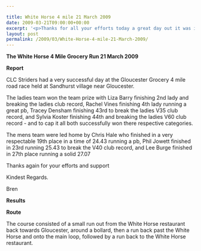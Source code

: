 ```yaml
---

title: White Horse 4 mile 21 March 2009
date: 2009-03-21T09:00:00+00:00
excerpt: '<p>Thanks for all your efforts today a great day out it was indeed especially for all you ladies winning every chocolate biscuit going!!Thanks also to Mike and Rob for helping today much appreciated guys. Thanks again for your support Brendan Ward, Club Chairman White Horse 4 mile Grocery Run 21 March 2009 Photos Report Results</p>'
layout: post
permalink: /2009/03/White-Horse-4-mile-21-March-2009/
---
```

**The White Horse 4 Mile Grocery Run 21 March 2009**

**Report**

CLC Striders had a very successful day at the Gloucester Grocery 4 mile road race held at Sandhurst village near Gloucester.

The ladies team won the team prize with Liza Barry finishing 2nd lady and breaking the ladies club record, Rachel Vines finishing 4th lady running a great pb, Tracey Densham finishing 43rd to break the ladies V35 club record, and Sylvia Koster finishing 44th and breaking the ladies V60 club record - and to cap it all both successfully won there respective categories.

The mens team were led home by Chris Hale who finished in a very respectable 19th place in a time of 24.43 running a pb, Phil Jowett finished in 23rd running 25.43 to break the V40 club record, and Lee Burge finished in 27th place running a solid 27.07

Thanks again for your efforts and support

Kindest Regards.

Bren

**Results**

**Route**</p> 

The course consisted of a small run out from the White Horse restaurant back towards Gloucester, around a bollard, then a run back past the White Horse and onto the main loop, followed by a run back to the White Horse restaurant.